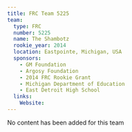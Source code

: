 ```yaml
---
title: FRC Team 5225
team:
  type: FRC
  number: 5225
  name: The Shambotz
  rookie_year: 2014
  location: Eastpointe, Michigan, USA
  sponsors:
    - GM Foundation
    - Argosy Foundation
    - 2014 FRC Rookie Grant
    - Michigan Department of Education
    - East Detroit High School
  links:
    Website: 
---
```

No content has been added for this team